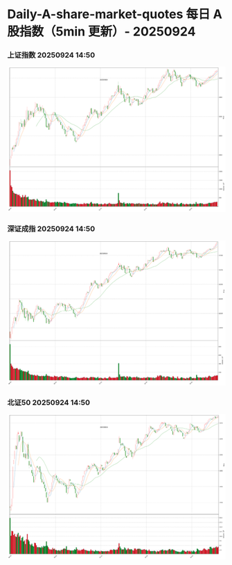 
# Daily-A-share-market-quotes 每日 A 股指数（5min 更新）- 20250924

### 上证指数 20250924 14:50
![](./fig/2025/9/20250924-sh000001.png)

### 深证成指 20250924 14:50
![](./fig/2025/9/20250924-sz399001.png)

### 北证50 20250924 14:50
![](./fig/2025/9/20250924-bj899050.png)
